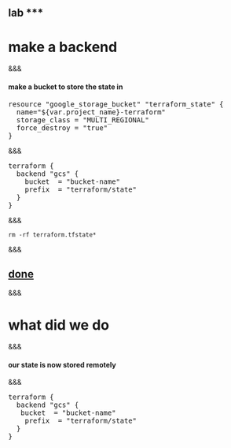 <!-- .slide: data-background="#6401b5" -->
## lab ***
# make a backend
&&&
#### make a bucket to store the state in
<pre>
resource "google_storage_bucket" "terraform_state" {
  name="${var.project_name}-terraform"
  storage_class = "MULTI_REGIONAL"
  force_destroy = "true"
}
</pre>
&&&
<pre>
terraform {
  backend "gcs" {
    bucket  = "bucket-name"
    prefix  = "terraform/state"
  }
}
</pre>
&&&
```
rm -rf terraform.tfstate*
```
&&&
## <a href="http://$IP$:4567/done/***" target="_blank">done</a>
&&&
# what did we do
&&&
#### our state is now stored remotely
&&&
<pre>
<span class="fragment highlight-current-green">terraform</span> {
  <span class="fragment highlight-current-green">backend</span> <span class="fragment highlight-current-green">"gcs"</span> {
   <span class="fragment highlight-current-green">bucket  = "bucket-name"</span>
   <span class="fragment highlight-current-green"> prefix  = "terraform/state"</span>
  }
}
</pre>

